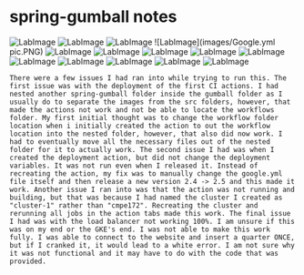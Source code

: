 # spring-gumball notes

![LabImage](images/workflow1.PNG)
![LabImage](images/JavaWorkFlowCI-Results.PNG)
![LabImage](images/ServiceAccount.PNG)
![LabImage](images/Google.yml pic.PNG)
![LabImage](images/GKEActions.PNG)
![LabImage](images/GKELBIngress.PNG)
![LabImage](images/GKEService.PNG)
![LabImage](images/GKEworkload.PNG)
![LabImage](images/IngressCreation.PNG)
![LabImage](images/Releases.PNG)
![LabImage](images/GKEKeys.PNG)
![LabImage](images/BuildDeployPublishWorkFlowCD.PNG)
![LabImage](images/GKEGumball.PNG)
![LabImage](images/GKEGumballQuarter.PNG)




```
There were a few issues I had ran into while trying to run this. The first issue was with the deployment of the first CI actions. I had nested another spring-gumball folder inside the gumball folder as I usually do to separate the images from the src folders, however, that made the actions not work and not be able to locate the workflows folder. My first initial thought was to change the workflow folder location when i initially created the action to out the workflow location into the nested folder, however, that also did now work. I had to eventually move all the necessary files out of the nested folder for it to actually work. The second issue I had was when I created the deployment action, but did not change the deployment variables. It was not run even when I released it. Instead of recreating the action, my fix was to manually change the google.yml file itself and then release a new version 2.4 -> 2.5 and this made it work. Another issue I ran into was that the action was not running and building, but that was because I had named the cluster I created as "cluster-1" rather than "cmpe172". Recreating the cluster and rerunning all jobs in the action tabs made this work. The final issue I had was with the load balancer not working 100%. I am unsure if this was on my end or the GKE's end. I was not able to make this work fully. I was able to connect to the website and insert a quarter ONCE, but if I cranked it, it would lead to a white error. I am not sure why it was not functional and it may have to do with the code that was provided.
```
